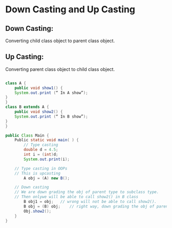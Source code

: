 # Down Casting and Up Casting

## Down Casting:

Converting child class object to parent class object.

## Up Casting:

Converting parent class object to child class object.

```Java

class A {
	public void show1() {
	System.out.print (“ In A show”);
}
}
class B extends A {
	public void show2() {
	System.out.print (“ In B show”);
}
}

public Class Main {
	Public static void main( ) {
		// Type casting
		double d = 4.5;
		int i = (int)d;
		System.out.print(i);

	// Type casting in OOPs
	// This is upcasting
		A obj = (A) new B();

	// Down casting
	// We are down grading the obj of parent type to subclass type.
	// Then onlywe will be able to call show2() in B class
		B obj1 = obj; 	// wrong will not be able to call show2().
		B obj = (B) obj;	// right way, down grading the obj of parent type to chld class.
		Obj.show2();
	}
}

```
